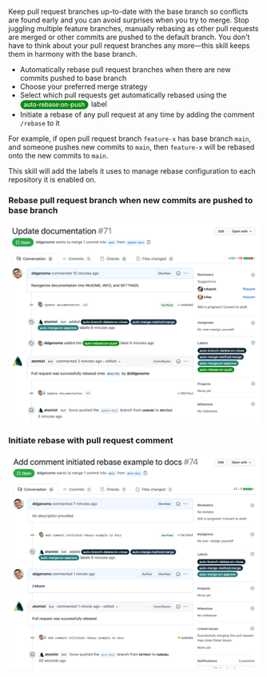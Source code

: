 Keep pull request branches up-to-date with the base branch so conflicts are
found early and you can avoid surprises when you try to merge. Stop juggling
multiple feature branches, manually rebasing as other pull requests are merged
or other commits are pushed to the default branch. You don't have to think about
your pull request branches any more&mdash;this skill keeps them in harmony with
the base branch.

-   Automatically rebase pull request branches when there are new commits pushed
    to base branch
-   Choose your preferred merge strategy
-   Select which pull requests get automatically rebased using the
    <span style="border-radius:24px;background-color:rgb(14,138,22);box-shadow:none;box-sizing:border-box;color:rgb(255,255,255);display:inline-block;font-size:12px;font-weight:500;line-height:18px;margin-bottom:2px;margin-left:0px;margin-right:2px;margin-top:2px;overflow-wrap:break-word;padding-bottom:0px;padding-left:7px;padding-right:7px;padding-top:0px;">auto-rebase:on-push</span>
    label
-   Initiate a rebase of any pull request at any time by adding the comment
    `/rebase` to it

For example, if open pull request branch `feature-x` has base branch `main`, and
someone pushes new commits to `main`, then `feature-x` will be rebased onto the
new commits to `main`.

This skill will add the labels it uses to manage rebase configuration to each
repository it is enabled on.

### Rebase pull request branch when new commits are pushed to base branch

![Rebase pull request](docs/images/rebase-pr.png)

### Initiate rebase with pull request comment

![Rebase after comment](docs/images/rebase-comment.png)
